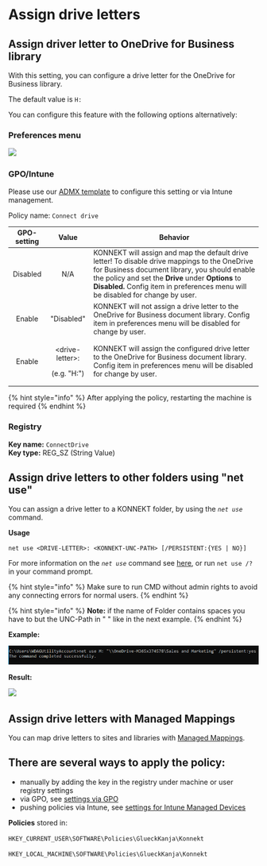 # Assign drive letters

## Assign driver letter to OneDrive for Business library

With this setting, you can configure a drive letter for the OneDrive for Business library.

The default value is `H:`

You can configure this feature with the following options alternatively:

### Preferences menu

![](<../../.gitbook/assets/2022-08-02 16\_18\_33-Window.png>)

### GPO/Intune

Please use our [ADMX template](../management-options/settings-via-gpo.md#admx-file) to configure this setting or via Intune management.

Policy name: `Connect drive`

| GPO-setting |                     Value                     | Behavior                                                                                                                                                                                                                                                                                  |
| :---------: | :-------------------------------------------: | ----------------------------------------------------------------------------------------------------------------------------------------------------------------------------------------------------------------------------------------------------------------------------------------- |
|   Disabled  |                      N/A                      | KONNEKT will assign and map the default drive letter! To disable drive mappings to the OneDrive for Business document library, you should enable the policy and set the **Drive** under **Options** to **Disabled.** Config item in preferences menu will be disabled for change by user. |
|    Enable   |                   "Disabled"                  | KONNEKT will not assign a drive letter to the OneDrive for Business document library. Config item in preferences menu will be disabled for change by user.                                                                                                                                |
|    Enable   | <p>&#x3C;drive-letter>:</p><p>(e.g. "H:")</p> | KONNEKT will assign the configured drive letter to the OneDrive for Business document library. Config item in preferences menu will be disabled for change by user.                                                                                                                       |

{% hint style="info" %}
After applying the policy, restarting the machine is required
{% endhint %}

### Registry

**Key name:** `ConnectDrive`\
**Key type:** REG\_SZ (String Value)

## Assign drive letters to other folders using "net use"

You can assign a drive letter to a KONNEKT folder, by using the _`net use`_ command.

**Usage**

```
net use <DRIVE-LETTER>: <KONNEKT-UNC-PATH> [/PERSISTENT:{YES | NO}]
```

For more information on the _`net use`_ command see [here](https://ss64.com/nt/net-use.html), or run `net use /?` in your command prompt.

{% hint style="info" %}
Make sure to run CMD without admin rights to avoid any connecting errors for normal users.
{% endhint %}

{% hint style="info" %}
**Note:** if the name of Folder contains spaces you have to but the UNC-Path in " " like in the next example.
{% endhint %}

&#x20;**Example:**

![](../../.gitbook/assets/AssignDriveLetter.png)

**Result:**

![](<../../.gitbook/assets/2022-08-02 16\_22\_46-Window.png>)

## Assign drive letters with Managed Mappings

You can map drive letters to sites and libraries with [Managed Mappings](administrative-mappings.md).

## **There are several ways to apply the policy:**

* manually by adding the key in the registry under machine or user registry settings
* via GPO, see [settings via GPO](../management-options/settings-via-gpo.md)
* pushing policies via Intune, see [settings for Intune Managed Devices](../management-options/setting-for-intune-managed-devices/intune-mappings.md#connect-drive)

**Policies** stored in:

`HKEY_CURRENT_USER\SOFTWARE\Policies\GlueckKanja\Konnekt`

`HKEY_LOCAL_MACHINE\SOFTWARE\Policies\GlueckKanja\Konnekt`

